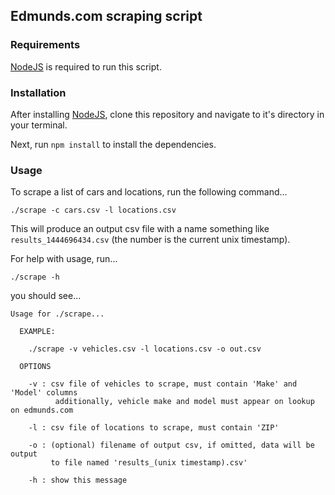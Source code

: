 ## Edmunds.com scraping script

### Requirements

[NodeJS](https://nodejs.org/en/) is required to run this script.

### Installation

After installing [NodeJS](https://nodejs.org/en/), clone this repository and
navigate to it's directory in your terminal.

Next, run `npm install` to install the dependencies.

### Usage

To scrape a list of cars and locations, run the following command...

```shell
./scrape -c cars.csv -l locations.csv
```

This will produce an output csv file with a name something like `results_1444696434.csv`
(the number is the current unix timestamp).

For help with usage, run...

```shell
./scrape -h
```

you should see...

```shell
Usage for ./scrape...

  EXAMPLE:

    ./scrape -v vehicles.csv -l locations.csv -o out.csv

  OPTIONS

    -v : csv file of vehicles to scrape, must contain 'Make' and 'Model' columns
          additionally, vehicle make and model must appear on lookup on edmunds.com

    -l : csv file of locations to scrape, must contain 'ZIP'

    -o : (optional) filename of output csv, if omitted, data will be output
         to file named 'results_(unix timestamp).csv'

    -h : show this message
```
